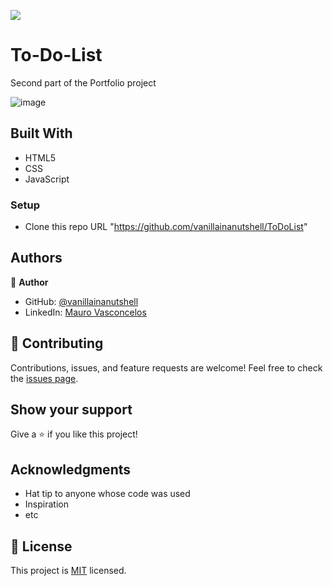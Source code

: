 
![](https://img.shields.io/badge/Microverse-blueviolet)

# To-Do-List

Second part of the Portfolio project

![image](https://user-images.githubusercontent.com/88060989/150564501-c0e123d5-3d52-4bbe-a918-f3a77c6f13c4.png)

## Built With

- HTML5
- CSS
- JavaScript

### Setup

- Clone this repo URL "https://github.com/vanillainanutshell/ToDoList"

## Authors

👤 **Author**

- GitHub: [@vanillainanutshell](https://github.com/vanillainanutshell)
- LinkedIn: [Mauro Vasconcelos](https://www.linkedin.com/in/mauro-vasconcelos-a3671a223/)

## 🤝 Contributing

Contributions, issues, and feature requests are welcome!
Feel free to check the [issues page](../../issues/).

## Show your support

Give a ⭐️ if you like this project!

## Acknowledgments

- Hat tip to anyone whose code was used
- Inspiration
- etc

## 📝 License

This project is [MIT](./MIT.md) licensed.
